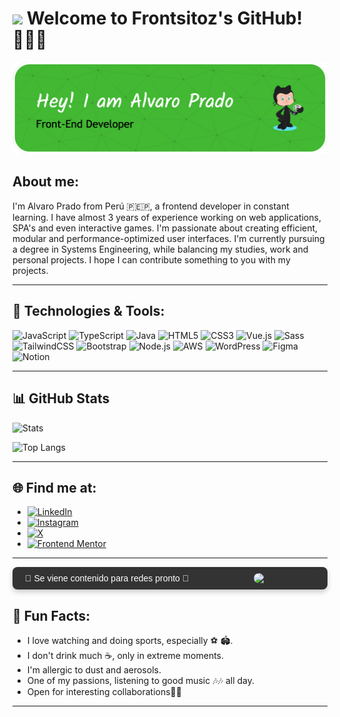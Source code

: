 # <img src="https://media.giphy.com/media/v1.Y2lkPTc5MGI3NjExYWI0MDY3MDBmOTVjOWFmNjRlOTY2MmQwZjM1M2ViYjZiNDczNjJjMiZlcD12MV91c2VyX2Zhdm9yaXRlcyZjdD1z/OvDUoPmWcL3H83zpR5/giphy.gif" width="100"/> Welcome to Frontsitoz's GitHub! 👨🏻‍💻</h1>

![Banner de Frontsitoz](github-header-image.png)
## About me:
I'm Alvaro Prado from Perú 
🇵🇪🇵, a frontend developer in constant learning. I have almost 3 years of experience working on web applications, SPA's and even interactive games. I'm passionate about creating efficient, modular and performance-optimized user interfaces. I'm currently pursuing a degree in Systems Engineering, while balancing my studies, work and personal projects. I hope I can contribute something to you with my projects.

---

## 🚀 Technologies & Tools:
![JavaScript](https://img.shields.io/badge/-JavaScript-333333?style=flat&logo=javascript) 
![TypeScript](https://img.shields.io/badge/-TypeScript-333333?style=flat&logo=typescript) 
![Java](https://img.shields.io/badge/-Java-333333?style=flat&logo=openjdk&logoColor=orange)
![HTML5](https://img.shields.io/badge/-HTML5-333333?style=flat&logo=html5) 
![CSS3](https://img.shields.io/badge/-CSS3-333333?style=flat&logo=css3) 
![Vue.js](https://img.shields.io/badge/-Vue.js-333333?style=flat&logo=vue.js) 
![Sass](https://img.shields.io/badge/-Sass-333333?style=flat&logo=sass) 
![TailwindCSS](https://img.shields.io/badge/-TailwindCSS-333333?style=flat&logo=tailwind-css) 
![Bootstrap](https://img.shields.io/badge/-Bootstrap-333333?style=flat&logo=bootstrap) 
![Node.js](https://img.shields.io/badge/-Node.js-333333?style=flat&logo=node.js) 
![AWS](https://img.shields.io/badge/Amazon_AWS-232F3E?style=flat&logo=amazon-web-services&logoColor=white) 
![WordPress](https://img.shields.io/badge/-WordPress-333333?style=flat&logo=wordpress) 
![Figma](https://img.shields.io/badge/-Figma-333333?style=flat&logo=figma)
![Notion](https://img.shields.io/badge/-Notion-333333?style=flat&logo=notion)

---
## 📊 GitHub Stats


![Stats](https://github-readme-stats.vercel.app/api?username=frontsitoz&include_all_commits=true&count_private=true&show_icons=true&theme=dark)


![Top Langs](https://github-readme-stats.vercel.app/api/top-langs/?username=frontsitoz&hide=python,cython,vue,scss&theme=dark)

---

## 🌐 Find me at:
- [![LinkedIn](https://img.shields.io/badge/-LinkedIn-333333?style=flat&logo=Linkedin&logoColor=0077B5)](https://www.linkedin.com/in/alvaro-prado-tenorio/)
- [![Instagram](https://img.shields.io/badge/-Instagram-333333?style=flat&logo=Instagram&logoColor=E4405F)](https://www.instagram.com/)
- [![X](https://img.shields.io/badge/-Twitter-333333?style=flat&logo=X&logoColor=1DA1F2)](https://x.com/frontsitoz)
- [![Frontend Mentor](https://img.shields.io/badge/-Frontend%20Mentor-333333?style=flat&logo=frontend-mentor)](https://www.frontendmentor.io/profile/frontsitoz)

---

<div style="border-radius: 8px; padding: 10px; background-color: #333; display: flex; align-items: center; justify-content: space-between; box-shadow: 0 4px 8px rgba(0, 0, 0, 0.2);">
  <span style="font-size: 14px; color: #fff; font-family: 'Poppins', sans-serif; padding-left: 10px;">
    🚀 Se viene contenido para redes pronto 🚀
  </span>
  <img src="https://media.giphy.com/media/v1.Y2lkPTc5MGI3NjExMTU1MzllZDg4OWEzMGMyNWU1Nzc2ZGQxMjE5YTIwMmFjMmJjOTZiOSZlcD12MV91c2VyX2Zhdm9yaXRlcyZjdD1n/2IudUHdI075HL02Pkk/giphy.gif" width="100" style="border-radius: 8px; margin-left: 10px; margin-right: 8px;" />
</div>



## 🎯 Fun Facts:
- I love watching and doing sports, especially ⚽️ 🏟️.
- I don't drink much ☕️, only in extreme moments.
- I'm allergic to dust and aerosols.
- One of my passions, listening to good music 🎶🎶 all day.
- Open for interesting collaborations🤝🏼

---



